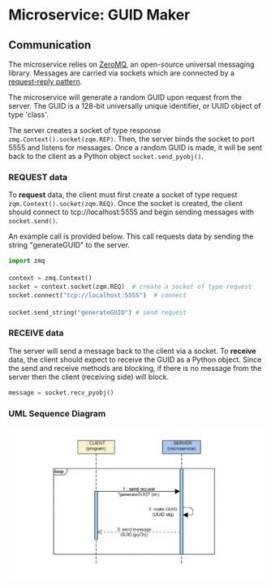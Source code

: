 # Microservice: GUID Maker

## Communication

The microservice relies on [ZeroMQ](https://zeromq.org/), an open-source universal messaging library. Messages are carried via sockets which are connected by a [request-reply pattern](https://zeromq.org/get-started/?language=python#).

The microservice will generate a random GUID upon request from the server. The GUID is a 128-bit universally unique identifier, or UUID object of type 'class'. 

The server creates a socket of type response `zmq.Context().socket(zqm.REP)`. Then, the server binds the socket to port 5555 and listens for messages. Once a random GUID is made, it will be sent back to the client as a Python object `socket.send_pyobj()`.

### REQUEST data

To **request** data, the client must first create a socket of type request `zqm.Context().socket(zqm.REQ)`. Once the socket is created, the client should connect to tcp://localhost:5555 and begin sending messages with `socket.send()`.

An example call is provided below. This call requests data by sending the string "generateGUID" to the server.

```python
import zmq

context = zmq.Context()
socket = context.socket(zqm.REQ)  # create a socket of type request
socket.connect("tcp://localhost:5555")  # connect

socket.send_string("generateGUID") # send request
```

### RECEIVE data

The server will send a message back to the client via a socket. To **receive** data, the client should expect to receive the GUID as a Python object. Since the send and receive methods are blocking, if there is no message from the server then the client (receiving side) will block. 

```python
message = socket.recv_pyobj()
```

### UML Sequence Diagram

![UML Sequence Diagram](/UML-Sequence-Diagram.png)


